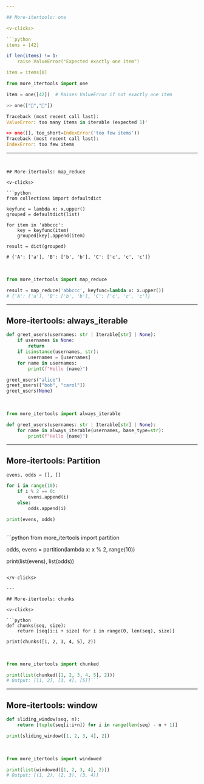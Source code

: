 ```yaml
---

## More-itertools: one

<v-clicks>

```python
items = [42]

if len(items) != 1:
    raise ValueError("Expected exactly one item")

item = items[0]
```


```python
from more_itertools import one

item = one([42])  # Raises ValueError if not exactly one item

```

```python 
>> one(["🐍","🦀"])  

Traceback (most recent call last):
ValueError: too many items in iterable (expected 1)'

>> one([], too_short=IndexError('too few items'))
Traceback (most recent call last):
IndexError: too few items
```

</v-clicks>

---
```


## More-itertools: map_reduce

<v-clicks>

```python
from collections import defaultdict

keyfunc = lambda x: x.upper()
grouped = defaultdict(list)

for item in 'abbccc':
    key = keyfunc(item)
    grouped[key].append(item)

result = dict(grouped)

# {'A': ['a'], 'B': ['b', 'b'], 'C': ['c', 'c', 'c']}

```
<br>

```python
from more_itertools import map_reduce

result = map_reduce('abbccc', keyfunc=lambda x: x.upper())
# {'A': ['a'], 'B': ['b', 'b'], 'C': ['c', 'c', 'c']}

```

</v-clicks>


---

## More-itertools: always_iterable

<v-clicks>

```python
def greet_users(usernames: str | Iterable[str] | None):
    if usernames is None:
        return
    if isinstance(usernames, str):
        usernames = [usernames]
    for name in usernames:
        print(f"Hello {name}")

greet_users("alice")
greet_users(["bob", "carol"])
greet_users(None)
```
<br>

```python
from more_itertools import always_iterable

def greet_users(usernames: str | Iterable[str] | None):
    for name in always_iterable(usernames, base_type=str):
        print(f"Hello {name}")

```

</v-clicks>


---

## More-itertools: Partition

<v-clicks>

```python
evens, odds = [], []

for i in range(10):
    if i % 2 == 0:
        evens.append(i)
    else:
        odds.append(i)

print(evens, odds)
```
<br>
```python
from more_itertools import partition

odds, evens = partition(lambda x: x % 2, range(10))

print(list(evens), list(odds))
```

</v-clicks>

---

## More-itertools: chunks

<v-clicks>

```python
def chunks(seq, size):
    return [seq[i:i + size] for i in range(0, len(seq), size)]

print(chunks([1, 2, 3, 4, 5], 2))
```
<br>

```python
from more_itertools import chunked

print(list(chunked([1, 2, 3, 4, 5], 2)))
# Output: [[1, 2], [3, 4], [5]]```
```

</v-clicks>

---

## More-itertools: window

<v-clicks>

```python
def sliding_window(seq, n):
    return [tuple(seq[i:i+n]) for i in range(len(seq) - n + 1)]

print(sliding_window([1, 2, 3, 4], 2))
```
<br>

```python
from more_itertools import windowed

print(list(windowed([1, 2, 3, 4], 2)))
# Output: [(1, 2), (2, 3), (3, 4)]

```

</v-clicks>